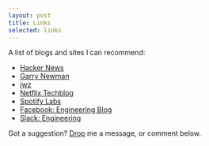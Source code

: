 ```yaml
---
layout: post
title: Links
selected: links
---
```


A list of blogs and sites I can recommend:
- [Hacker News](https://news.ycombinator.com)
- [Garry Newman](https://garry.tv)
- [jwz](https://www.jwz.org/blog)
- [Netflix Techblog](https://medium.com/netflix-techblog)
- [Spotify Labs](https://labs.spotify.com)
- [Facebook: Engineering Blog](https://code.facebook.com/posts)
- [Slack: Engineering](https://slack.engineering)

Got a suggestion? [Drop](/contact) me a message, or comment below.
